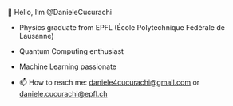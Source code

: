 👋 Hello, I’m @DanieleCucurachi 

- Physics graduate from EPFL (École Polytechnique Fédérale de Lausanne)

- Quantum Computing enthusiast

- Machine Learning passionate

- 📫 How to reach me: daniele4cucurachi@gmail.com or daniele.cucurachi@epfl.ch
